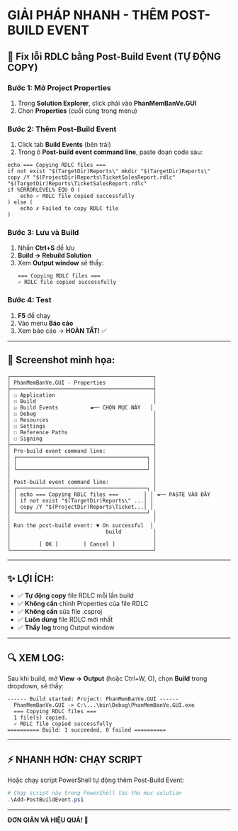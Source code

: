 ﻿# GIẢI PHÁP NHANH - THÊM POST-BUILD EVENT

## 🚀 Fix lỗi RDLC bằng Post-Build Event (TỰ ĐỘNG COPY)

### Bước 1: Mở Project Properties
1. Trong **Solution Explorer**, click phải vào **PhanMemBanVe.GUI**
2. Chọn **Properties** (cuối cùng trong menu)

### Bước 2: Thêm Post-Build Event
1. Click tab **Build Events** (bên trái)
2. Trong ô **Post-build event command line**, paste đoạn code sau:

```batch
echo === Copying RDLC files ===
if not exist "$(TargetDir)Reports\" mkdir "$(TargetDir)Reports\"
copy /Y "$(ProjectDir)Reports\TicketSalesReport.rdlc" "$(TargetDir)Reports\TicketSalesReport.rdlc"
if %ERRORLEVEL% EQU 0 (
    echo ✓ RDLC file copied successfully
) else (
    echo ✗ Failed to copy RDLC file
)
```

### Bước 3: Lưu và Build
1. Nhấn **Ctrl+S** để lưu
2. **Build → Rebuild Solution**
3. Xem **Output window** sẽ thấy:
   ```
   === Copying RDLC files ===
   ✓ RDLC file copied successfully
   ```

### Bước 4: Test
1. **F5** để chạy
2. Vào menu **Báo cáo**
3. Xem báo cáo → **HOÀN TẤT!** ✅

---

## 📸 Screenshot minh họa:

```
┌─────────────────────────────────────────────┐
│ PhanMemBanVe.GUI - Properties               │
├─────────────────────────────────────────────┤
│ ☐ Application                               │
│ ☐ Build                                     │
│ ☑ Build Events          ◄── CHỌN MỤC NÀY   │
│ ☐ Debug                                     │
│ ☐ Resources                                 │
│ ☐ Settings                                  │
│ ☐ Reference Paths                           │
│ ☐ Signing                                   │
├─────────────────────────────────────────────┤
│ Pre-build event command line:               │
│ ┌─────────────────────────────────────────┐ │
│ │                                         │ │
│ └─────────────────────────────────────────┘ │
│                                             │
│ Post-build event command line:              │
│ ┌─────────────────────────────────────────┐ │
│ │ echo === Copying RDLC files ===        │ │ ◄── PASTE VÀO ĐÂY
│ │ if not exist "$(TargetDir)Reports\" ...│ │
│ │ copy /Y "$(ProjectDir)Reports\Ticket...│ │
│ └─────────────────────────────────────────┘ │
│                                             │
│ Run the post-build event: ▼ On successful  │
│                              build          │
│                                             │
│         [ OK ]        [ Cancel ]            │
└─────────────────────────────────────────────┘
```

---

## ✨ LỢI ÍCH:
- ✅ **Tự động copy** file RDLC mỗi lần build
- ✅ **Không cần** chỉnh Properties của file RDLC
- ✅ **Không cần** sửa file .csproj
- ✅ **Luôn dùng** file RDLC mới nhất
- ✅ **Thấy log** trong Output window

---

## 🔍 XEM LOG:
Sau khi build, mở **View → Output** (hoặc Ctrl+W, O), chọn **Build** trong dropdown, sẽ thấy:
```
------ Build started: Project: PhanMemBanVe.GUI ------
  PhanMemBanVe.GUI -> C:\...\bin\Debug\PhanMemBanVe.GUI.exe
  === Copying RDLC files ===
  1 file(s) copied.
  ✓ RDLC file copied successfully
========== Build: 1 succeeded, 0 failed ==========
```

---

## ⚡ NHANH HƠN: CHẠY SCRIPT

Hoặc chạy script PowerShell tự động thêm Post-Build Event:

```powershell
# Chạy script này trong PowerShell tại thư mục solution
.\Add-PostBuildEvent.ps1
```

---

**ĐƠN GIẢN VÀ HIỆU QUẢ! 🎉**
